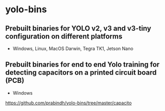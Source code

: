 # yolo-bins

## Prebuilt binaries for YOLO v2, v3 and v3-tiny configuration on different platforms
- Windows, Linux, MacOS Darwin, Tegra TK1, Jetson Nano

## Prebuilt binaries for end to end Yolo training for detecting capacitors on a printed circuit board (PCB)
- Windows

https://github.com/prabindh/yolo-bins/tree/master/capacito
